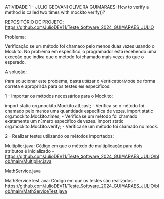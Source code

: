 ATIVIDADE 1 - JULIO GEOVANI OLIVEIRA GUIMARAES: How to verify a method is called two times with mockito verify()?

REPOSITÓRIO DO PROJETO: https://github.com/JulioDEV11/Teste_Software_2024_GUIMARAES_JULIO

Problema:

Verificação se um método foi chamado pelo menos duas vezes usando o Mockito. No problema em específico, o programador 
está recebendo uma exceção que indica que o método foi chamado mais vezes do que o esperado. 

A solução:

Para solucionar este problema, basta utilizar o VerificationMode de forma correta e apropriada para os testes em específicos:

1 - Importar os métodos necessários para o Mockito:

import static org.mockito.Mockito.atLeast; - Verifica se o método foi chamado pelo menos uma quantidade específica de vezes. 
import static org.mockito.Mockito.times; - Verifica se um método foi chamado exatamente um número específico de vezes.
import static org.mockito.Mockito.verify; - Verifica se um método foi chamado no mock. 

2 - Realizar testes utilizando os métodos importados:

Multiplier.java: Código em que o método de multiplicação para dois atributos é inicializado - https://github.com/JulioDEV11/Teste_Software_2024_GUIMARAES_JULIO/blob/main/Multiplier.java

MathService.java: 

MathServiceTest.java: Código em que os testes são realizados - https://github.com/JulioDEV11/Teste_Software_2024_GUIMARAES_JULIO/blob/main/MathServiceTest.java





